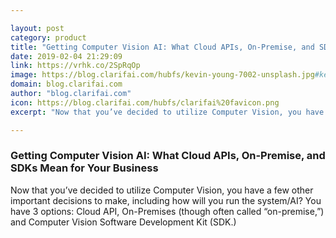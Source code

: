 ```yaml
---

layout: post
category: product
title: "Getting Computer Vision AI: What Cloud APIs, On-Premise, and SDKs Mean for Your Business"
date: 2019-02-04 21:29:09
link: https://vrhk.co/2SpRqOp
image: https://blog.clarifai.com/hubfs/kevin-young-7002-unsplash.jpg#keepProtocol
domain: blog.clarifai.com
author: "blog.clarifai.com"
icon: https://blog.clarifai.com/hubfs/clarifai%20favicon.png
excerpt: "Now that you’ve decided to utilize Computer Vision, you have a few other important decisions to make, including how will you run the system/AI? You have 3 options: Cloud API, On-Premises (though often called “on-premise,”) and Computer Vision Software Development Kit (SDK.)"

---
```


### Getting Computer Vision AI: What Cloud APIs, On-Premise, and SDKs Mean for Your Business

Now that you’ve decided to utilize Computer Vision, you have a few other important decisions to make, including how will you run the system/AI? You have 3 options: Cloud API, On-Premises (though often called “on-premise,”) and Computer Vision Software Development Kit (SDK.)